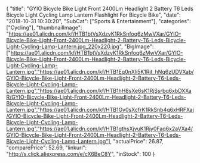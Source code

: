 {
	"title": "GYIO Bicycle Bike Light Front 2400Lm Headlight 2 Battery T6 Leds Bicycle Light Cycling Lamp Lantern Flashlight For Bicycle Bike",
	"date": "2018-10-31 10:30:20",
	"SubCat": ["Sports & Entertainment"],
	"categories": ["Cycling"],
	"thumbnailImage": "https://ae01.alicdn.com/kf/HTB1btVsXdzvK1RkSnfoq6zMwVXar/GYIO-Bicycle-Bike-Light-Front-2400Lm-Headlight-2-Battery-T6-Leds-Bicycle-Light-Cycling-Lamp-Lantern.jpg_220x220.jpg",
	"BigImage": ["https://ae01.alicdn.com/kf/HTB1btVsXdzvK1RkSnfoq6zMwVXar/GYIO-Bicycle-Bike-Light-Front-2400Lm-Headlight-2-Battery-T6-Leds-Bicycle-Light-Cycling-Lamp-Lantern.jpg","https://ae01.alicdn.com/kf/HTB1Eq0nXli5K1Rjt_hNq6zUDVXab/GYIO-Bicycle-Bike-Light-Front-2400Lm-Headlight-2-Battery-T6-Leds-Bicycle-Light-Cycling-Lamp-Lantern.jpg","https://ae01.alicdn.com/kf/HTB1hH8sXe6sK1RjSsrbq6xbDXXaR/GYIO-Bicycle-Bike-Light-Front-2400Lm-Headlight-2-Battery-T6-Leds-Bicycle-Light-Cycling-Lamp-Lantern.jpg","https://ae01.alicdn.com/kf/HTB1Gv0sXcfrK1RkSnb4q6xHRFXaj/GYIO-Bicycle-Bike-Light-Front-2400Lm-Headlight-2-Battery-T6-Leds-Bicycle-Light-Cycling-Lamp-Lantern.jpg","https://ae01.alicdn.com/kf/HTB1gthsXjvuK1Rjy0Faq6x2aVXa4/GYIO-Bicycle-Bike-Light-Front-2400Lm-Headlight-2-Battery-T6-Leds-Bicycle-Light-Cycling-Lamp-Lantern.jpg"],
	"actualPrice": 26.87,
	"comparePrice": 52.69,
	"linkurl": "http://s.click.aliexpress.com/e/cX6BeC8Y",
	"inStock": 100
}
